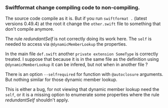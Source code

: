 ### Swiftformat change compiling code to non-compiling.

The source code compile as it is. But if you run `swiftformat .` (latest versions 0.49.4) at the root it change the `other.swift` file to something that don't compile anymore.

The rule *redundantSelf* is not correctly doing its work here. The `self` is needed to access via `@dynamicMemberLookup` the properties.

In the main file `def.swift` another `private extension SomeType` is correctly treated. I suppose that because it is in the same file as the definition using `@dynamicMemberLookup` it can be infered, but not when in another file ?

There is an option `--selfrequired` for function with `@autoclosure` arguments. But nothing similar for those dynamic member lookup.

This is either a bug, for not viewing that dynamic member lookup need the `self`, or it is a missing option to enumerate some properties where the rule *redundantSelf* shouldn't apply.
